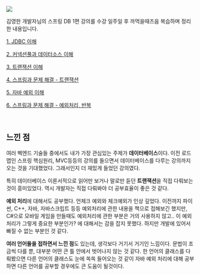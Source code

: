 ![](https://velog.velcdn.com/images/dodo4723/post/80b10d83-42bc-433a-889c-440d2df15b21/image.png)

김영한 개발자님의 스프링 DB 1편 강의를 수강 일주일 후 까먹을때즈음 복습하며 정리한 내용입니다.

[1. JDBC 이해](https://github.com/leechanhoe/TIL/blob/main/Spring/Spring_db_1/1_understanding_of_JDBC.md)

[2. 커넥션풀과 데이터소스 이해](https://github.com/leechanhoe/TIL/blob/main/Spring/Spring_db_1/2_%EC%BB%A4%EB%84%A5%EC%85%98%ED%92%80%EA%B3%BC_%EB%8D%B0%EC%9D%B4%ED%84%B0%EC%86%8C%EC%8A%A4_%EC%9D%B4%ED%95%B4.md)

[3. 트랜잭션 이해](https://github.com/leechanhoe/TIL/blob/main/Spring/Spring_db_1/3_%ED%8A%B8%EB%9E%9C%EC%9E%AD%EC%85%98_%EC%9D%B4%ED%95%B4.md)

[4. 스프링과 문제 해결 - 트랜잭션](https://github.com/leechanhoe/TIL/blob/main/Spring/Spring_db_1/4_%EC%8A%A4%ED%94%84%EB%A7%81%EA%B3%BC_%EB%AC%B8%EC%A0%9C%ED%95%B4%EA%B2%B0_%ED%8A%B8%EB%9E%9C%EC%9E%AD%EC%85%98.md)

[5. 자바 예외 이해](https://github.com/leechanhoe/TIL/blob/main/Spring/Spring_db_1/5_%EC%9E%90%EB%B0%94_%EC%98%88%EC%99%B8%EC%B2%98%EB%A6%AC.md)

[6. 스프링과 문제 해결 - 예외처리, 반복](https://github.com/leechanhoe/TIL/blob/main/Spring/Spring_db_1/6_%EC%8A%A4%ED%94%84%EB%A7%81%EA%B3%BC_%EB%AC%B8%EC%A0%9C%ED%95%B4%EA%B2%B0_%EC%98%88%EC%99%B8%EC%B2%98%EB%A6%AC_md)

<br>

## 느낀 점
여러 벡엔드 기술들 중에서도 내가 가장 관심있는 주제가 **데이터베이스**이다. 이전 로드맵인 스프링 핵심원리, MVC등등의 강의를 들으면서 데이터베이스를 다루는 강의까지 오는 것을 기대했었다. 그래서인지 더 재밌게 들었던 강의였다.

특히 데이터베이스 이론서적으로 읽어만 보거나 말로만 듣던 **트랜잭션**을 직접 다뤄보는 것이 흥미있었다. 역시 개발자는 직접 다뤄봐야 더 공부효율이 좋은 것 같다.

**예외 처리**에 대해서도 공부했다. 언체크 예외와 체크예외가 인상 깊었다. 이전까지 파이썬, C++, 자바, 자바스크립트 등등 예외처리에 관한 내용을 책으로 접해보긴 했지만, C#으로 모바일 게임을 만들때도 예외처리에 관한 부분은 거의 사용하지 않고.. 이 예외처리가 그렇게 중요한 부분인가? 에 대해서는 감을 잡지 못했다. 하지만 개발에 있어서 빠질 수 없는 부분인 것 같다.

**여러 언어들을 접하면서 느낀 점**도 있는데, 생각보다 거기서 거기인 느낌이다. 문법이 조금씩 다를 뿐, 대부분 어떤 큰 틀 안에서 벗어나지 않는 것 같다. 한 언어의 클래스를 다뤄봤으면 다른 언어의 클래스도 눈에 쏙쏙 들어오는 것 같이 자바 예외 처리에 대해 공부하면 다른 언어를 공부할 경우에도 큰 도움이 될것이다.